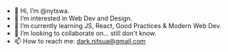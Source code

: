 - 👋 Hi, I’m @nytswa.
- 👀 I’m interested in Web Dev and Design.
- 🌱 I’m currently learning JS, React, Good Practices & Modern Web Dev.
- 💞️ I’m looking to collaborate on... still don't know.
- 📫 How to reach me: dark.nitsua@gmail.com
